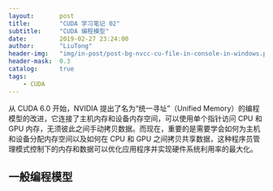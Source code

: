 ```yaml
---
layout:       post
title:        "CUDA 学习笔记 02"
subtitle:     "CUDA 编程模型"
date:         2019-02-27 23:24:00
author:       "LiuTong"
header-img:   "img/in-post/post-bg-nvcc-cu-file-in-console-in-windows.png"
header-mask:  0.3
catalog:      true
tags:
    - CUDA
---
```


从 CUDA 6.0 开始，NVIDIA 提出了名为“统一寻址”（Unified Memory）的编程模型的改进，它连接了主机内存和设备内存空间，可以使用单个指针访问 CPU 和 GPU 内存，无须彼此之间手动拷贝数据。而现在，重要的是需要学会如何为主机和设备分配内存空间以及如何在 CPU 和 GPU 之间拷贝共享数据，这种程序员管理模式控制下的内存和数据可以优化应用程序并实现硬件系统利用率的最大化。

## 一般编程模型